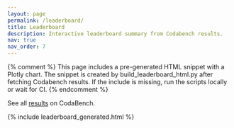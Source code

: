 ```yaml
---
layout: page
permalink: /leaderboard/
title: Leaderboard
description: Interactive leaderboard summary from Codabench results.
nav: true
nav_order: 7
---
```


{% comment %}
This page includes a pre-generated HTML snippet with a Plotly chart. The
snippet is created by build_leaderboard_html.py after fetching Codabench
results. If the include is missing, run the scripts locally or wait for CI.
{% endcomment %}

See all [results](https://www.codabench.org/competitions/9975/#/results-tab) on CodaBench.

{% include leaderboard_generated.html %}
